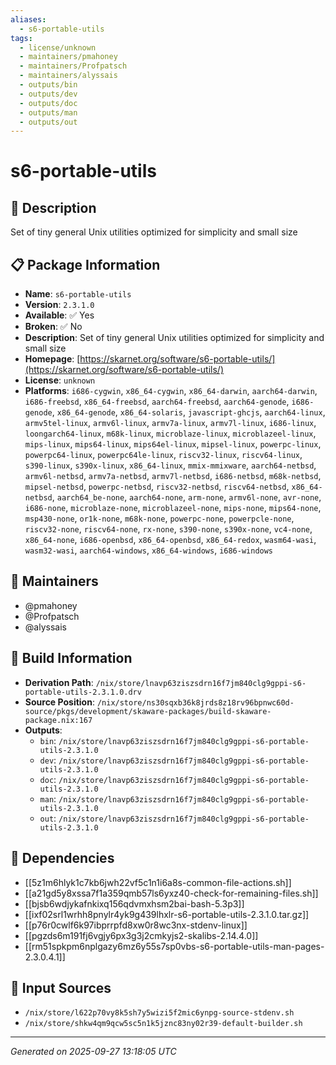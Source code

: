 ```yaml
---
aliases:
  - s6-portable-utils
tags:
  - license/unknown
  - maintainers/pmahoney
  - maintainers/Profpatsch
  - maintainers/alyssais
  - outputs/bin
  - outputs/dev
  - outputs/doc
  - outputs/man
  - outputs/out
---
```


# s6-portable-utils

## 📝 Description

Set of tiny general Unix utilities optimized for simplicity and small size

## 📋 Package Information

- **Name**: `s6-portable-utils`
- **Version**: `2.3.1.0`
- **Available**: ✅ Yes
- **Broken**: ✅ No
- **Description**: Set of tiny general Unix utilities optimized for simplicity and small size
- **Homepage**: [https://skarnet.org/software/s6-portable-utils/](https://skarnet.org/software/s6-portable-utils/)
- **License**: `unknown`
- **Platforms**: `i686-cygwin`, `x86_64-cygwin`, `x86_64-darwin`, `aarch64-darwin`, `i686-freebsd`, `x86_64-freebsd`, `aarch64-freebsd`, `aarch64-genode`, `i686-genode`, `x86_64-genode`, `x86_64-solaris`, `javascript-ghcjs`, `aarch64-linux`, `armv5tel-linux`, `armv6l-linux`, `armv7a-linux`, `armv7l-linux`, `i686-linux`, `loongarch64-linux`, `m68k-linux`, `microblaze-linux`, `microblazeel-linux`, `mips-linux`, `mips64-linux`, `mips64el-linux`, `mipsel-linux`, `powerpc-linux`, `powerpc64-linux`, `powerpc64le-linux`, `riscv32-linux`, `riscv64-linux`, `s390-linux`, `s390x-linux`, `x86_64-linux`, `mmix-mmixware`, `aarch64-netbsd`, `armv6l-netbsd`, `armv7a-netbsd`, `armv7l-netbsd`, `i686-netbsd`, `m68k-netbsd`, `mipsel-netbsd`, `powerpc-netbsd`, `riscv32-netbsd`, `riscv64-netbsd`, `x86_64-netbsd`, `aarch64_be-none`, `aarch64-none`, `arm-none`, `armv6l-none`, `avr-none`, `i686-none`, `microblaze-none`, `microblazeel-none`, `mips-none`, `mips64-none`, `msp430-none`, `or1k-none`, `m68k-none`, `powerpc-none`, `powerpcle-none`, `riscv32-none`, `riscv64-none`, `rx-none`, `s390-none`, `s390x-none`, `vc4-none`, `x86_64-none`, `i686-openbsd`, `x86_64-openbsd`, `x86_64-redox`, `wasm64-wasi`, `wasm32-wasi`, `aarch64-windows`, `x86_64-windows`, `i686-windows`
## 👥 Maintainers

- @pmahoney
- @Profpatsch
- @alyssais


## 🔧 Build Information

- **Derivation Path**: `/nix/store/lnavp63ziszsdrn16f7jm840clg9gppi-s6-portable-utils-2.3.1.0.drv`
- **Source Position**: `/nix/store/ns30sqxb36k8jrds8z18rv96bpnwc60d-source/pkgs/development/skaware-packages/build-skaware-package.nix:167`
- **Outputs**:
  - `bin`:  `/nix/store/lnavp63ziszsdrn16f7jm840clg9gppi-s6-portable-utils-2.3.1.0`
  - `dev`:  `/nix/store/lnavp63ziszsdrn16f7jm840clg9gppi-s6-portable-utils-2.3.1.0`
  - `doc`:  `/nix/store/lnavp63ziszsdrn16f7jm840clg9gppi-s6-portable-utils-2.3.1.0`
  - `man`:  `/nix/store/lnavp63ziszsdrn16f7jm840clg9gppi-s6-portable-utils-2.3.1.0`
  - `out`:  `/nix/store/lnavp63ziszsdrn16f7jm840clg9gppi-s6-portable-utils-2.3.1.0`

## 🔗 Dependencies

- [[5z1m6hlyk1c7kb6jwh22vf5c1n1i6a8s-common-file-actions.sh]]
- [[a21gd5y8xssa7f1a359qmb57ls6yxz40-check-for-remaining-files.sh]]
- [[bjsb6wdjykafnkixq156qdvmxhsm2bai-bash-5.3p3]]
- [[ixf02srl1wrhh8pnylr4yk9g439lhxlr-s6-portable-utils-2.3.1.0.tar.gz]]
- [[p76r0cwlf6k97ibprrpfd8xw0r8wc3nx-stdenv-linux]]
- [[pgzds6m191fj6vgjy6px3g3j2cmkyjs2-skalibs-2.14.4.0]]
- [[rm51spkpm6nplgazy6mz6y55s7sp0vbs-s6-portable-utils-man-pages-2.3.0.4.1]]

## 📁 Input Sources

- `/nix/store/l622p70vy8k5sh7y5wizi5f2mic6ynpg-source-stdenv.sh`
- `/nix/store/shkw4qm9qcw5sc5n1k5jznc83ny02r39-default-builder.sh`

---
*Generated on 2025-09-27 13:18:05 UTC*
